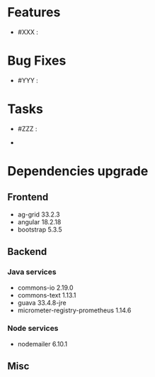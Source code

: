 
# Features

- #XXX  : 


# Bug Fixes

- #YYY :


# Tasks

- #ZZZ :

- 
# Dependencies upgrade

## Frontend
- ag-grid 33.2.3
- angular 18.2.18
- bootstrap 5.3.5
  
## Backend 

### Java services 

- commons-io 2.19.0
- commons-text 1.13.1
- guava 33.4.8-jre
- micrometer-registry-prometheus 1.14.6

### Node services

- nodemailer 6.10.1


## Misc 







